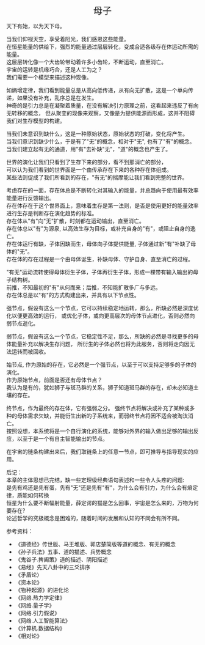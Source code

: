 <center><font size=5>母子</font></center>

天下有始，以为天下母。<br/>

当我们仰视天空，享受着阳光，我们感恩这些能量。<br/>
在恒星能量的供给下，强烈的能量通过层层转化，变成合适各级存在体运动所需的能量。<br/>
这层层转化像一个大齿轮带动着许多小齿轮，不断运动，直至消亡。<br/>
宇宙的运转是机缘巧合，还是人工为之？<br/>
我们需要一个模型来描述这种现像。<br/>

如熵增定律，我们看到能量总是从高向低传递，从有向无扩散，这是一个单向传递，如果没有补充，乱序总是在发生。<br/>
神奇的是引力总是在凝聚着质量，在没有解决引力原理之前，这看起来违反了有向无转移的概念，
但从聚变的现像来观察，又像是为提供能源而形成，这并不阻碍我们对生存模型的构建。<br/>

当我们未意识到缺什么，这是一种原始状态，原始状态的打破，变化将产生。<br/>
当我们意识到缺少什么，于是有了"无"的概念，相对于"无", 也有了"有"的概念。<br/>
当我们建立起有无的通道，用"有"去补缺"无"，"道"的概念也产生了。<br/>

世界的演化让我们只看到了生存下来的部分，看不到那消亡的部分，<br/>
可以认为我们看到的世界面是一个由传承存在下来的各种存在体组成。<br/>
某些法则促成了我们所看到的存在，"有无"的揣摩能让我们看到完整的世界。<br/>

考虑存在的一面，存在体总是不断转化对其输入的能量，并总趋向于使用最有效率能量进行反馈输出。<br/>
存在体存在于这个世界面上，意味着生存是第一法则，是否是使用更好的能量效率进行生存是判断存在演化趋势的标准。<br/>
存在体从"有"向"无"扩散，时刻都在运动输出，直至消亡。<br/>
存在体总以"有"为源泉, 以高效生存为目标，或补充自身的"有"，或阻止自身的逸亡。<br/>
存在体运行有缺，子体因缺而生，母体向子体提供能量, 子体通过新"有"补缺了母体的"无"。<br/>
存在体的存在过程是一个由母体诞生，补缺母体、守护自身、直至消亡的过程。<br/>

"有无"运动流转使得母体衍生子体，子体再衍生子体，形成一棵带有输入输出的母子结构树。<br/>
前推，不知最初的"有"从何而来；后推，不知能扩散多广与多远。<br/>
存在体总是以"有"的方式构建出来，并具有以下节点性。<br/>

强节点，假设有这么一个节点，它可以持续稳定地运转，那么，所缺必然是深度优化以便更高效的运行，
或优化子体，或向更高层次的母体节点进化，否则必然向弱节点逝化。

弱节点，假设有这么一个节点，它稳定性不足，那么，所缺的必然是寻找更多的母体能量补充以解决生存问题，
所衍生的子体必然也将为此服务，否则将走向因无法运转而被回收。

始节点, 作为原始的存在，它必然是一个强节点，以至于可以支持足够多的子体的演化。<br/> 
作为原始节点，前面是否还有母体节点？<br/>
我认为是有的，犹如狮子与斑马群的关系，狮子知道斑马群的存在，却未必知道土壤的存在。<br/>

终节点，作为最终的存在体，它有强弱之分。
强终节点将解决或补充了某种或多种的母体需求欠缺，并能衍生出新的子系统来，而弱终节点将因不适合被淘汰消亡。<br/>
按照设想，本系统将是一个自行演化的系统，能够对外界的输入做出足够的输出反应，以至于是一个有自主智能输出的节点。<br/>

在宇宙的链条构建出来后，我们取链条上的任意一节点，即可推导与指导现实的应用。<br/>

后记：<br/>
本章的主体思想已完结，缺一些定理级经典语句表述和一些令人头疼的问题:<br/>
是先有鸡还是先有蛋，先有"无"还是先有"有"，为什么会有引力，为什么会有熵定律，质能如何转换<br/>
恒星为什么要不断幅射能量，薛定谔的猫是怎么回事，宇宙是怎么来的，万物为何要存在?<br/>
论述哲学的究极概念是困难的，随着时间的发展和认知的不同会有所不同。<br/>

参考资料：
* 《道德经》传世版、马王堆版、郭店楚简版等道的概念、有无的概念
* 《孙子兵法》五事、道的描述、兵势概念
* 《鬼谷子.捭阖策》道的描述、阴阳描述
* 《易经》先天八卦中的三爻排序
* 《矛盾论〉
* 《资本论》
* 《物种起源》的进化论
* 《网络.热力学定律》
* 《网络.量子学》
* 《网络.引力假说》
* 《网络.人工智能算法》
* 《计算机.数据结构》
* 《相对论》

